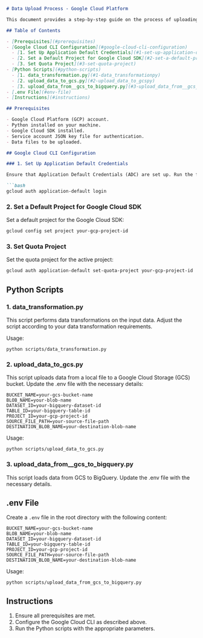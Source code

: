 
```markdown
# Data Upload Process - Google Cloud Platform

This document provides a step-by-step guide on the process of uploading data to various destinations in Google Cloud Platform (GCP). The process involves setting up Application Default Credentials, configuring the Google Cloud SDK, and running Python scripts for data transformation, uploading to Google Cloud Storage (GCS), and loading into BigQuery.

## Table of Contents

- [Prerequisites](#prerequisites)
- [Google Cloud CLI Configuration](#google-cloud-cli-configuration)
  - [1. Set Up Application Default Credentials](#1-set-up-application-default-credentials)
  - [2. Set a Default Project for Google Cloud SDK](#2-set-a-default-project-for-google-cloud-sdk)
  - [3. Set Quota Project](#3-set-quota-project)
- [Python Scripts](#python-scripts)
  - [1. data_transformation.py](#1-data_transformationpy)
  - [2. upload_data_to_gcs.py](#2-upload_data_to_gcspy)
  - [3. upload_data_from__gcs_to_bigquery.py](#3-upload_data_from__gcs_to_bigquerypy)
- [.env File](#env-file)
- [Instructions](#instructions)

## Prerequisites

- Google Cloud Platform (GCP) account.
- Python installed on your machine.
- Google Cloud SDK installed.
- Service account JSON key file for authentication.
- Data files to be uploaded.

## Google Cloud CLI Configuration

### 1. Set Up Application Default Credentials

Ensure that Application Default Credentials (ADC) are set up. Run the following command:

```bash
gcloud auth application-default login
```

### 2. Set a Default Project for Google Cloud SDK

Set a default project for the Google Cloud SDK:

```bash
gcloud config set project your-gcp-project-id
```

### 3. Set Quota Project

Set the quota project for the active project:

```bash
gcloud auth application-default set-quota-project your-gcp-project-id
```

## Python Scripts

### 1. data_transformation.py

This script performs data transformations on the input data. Adjust the script according to your data transformation requirements.

Usage:

`python scripts/data_transformation.py`

### 2. upload_data_to_gcs.py

This script uploads data from a local file to a Google Cloud Storage (GCS) bucket. Update the .env file with the necessary details:

```env
BUCKET_NAME=your-gcs-bucket-name
BLOB_NAME=your-blob-name
DATASET_ID=your-bigquery-dataset-id
TABLE_ID=your-bigquery-table-id
PROJECT_ID=your-gcp-project-id
SOURCE_FILE_PATH=your-source-file-path
DESTINATION_BLOB_NAME=your-destination-blob-name
```

Usage:

`python scripts/upload_data_to_gcs.py`

### 3. upload_data_from__gcs_to_bigquery.py

This script loads data from GCS to BigQuery. Update the .env file with the necessary details.

## .env File

Create a `.env` file in the root directory with the following content:

```env
BUCKET_NAME=your-gcs-bucket-name
BLOB_NAME=your-blob-name
DATASET_ID=your-bigquery-dataset-id
TABLE_ID=your-bigquery-table-id
PROJECT_ID=your-gcp-project-id
SOURCE_FILE_PATH=your-source-file-path
DESTINATION_BLOB_NAME=your-destination-blob-name
```
Usage:

`python scripts/upload_data_from_gcs_to_bigquery.py`

## Instructions

1. Ensure all prerequisites are met.
2. Configure the Google Cloud CLI as described above.
3. Run the Python scripts with the appropriate parameters.

```